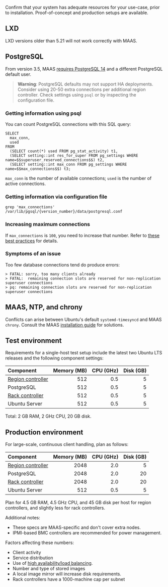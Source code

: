 Confirm that your system has adequate resources for your use-case, prior to installation. Proof-of-concept and production setups are available.

## LXD

LXD versions older than 5.21 will not work correctly with MAAS.

## PostgreSQL

From version 3.5, MAAS [requires PostgreSQL 14](https://discourse.maas.io/t/postgresql-deprecation-notices/8089) and a different PostgreSQL default user.

> **Warning**: PostgreSQL defaults may not support HA deployments.  Consider using 20-50 extra connections per additional region controller.  Check settings using `psql` or by inspecting the configuration file. 

### Getting information using psql

You can count PostgreSQL connections with this SQL query:

```nohighlight
SELECT 
  max_conn, 
  used
FROM 
  (SELECT count(*) used FROM pg_stat_activity) t1,
  (SELECT setting::int res_for_super FROM pg_settings WHERE name=$$superuser_reserved_connections$$) t2,
  (SELECT setting::int max_conn FROM pg_settings WHERE name=$$max_connections$$) t3;
```

`max_conn` is the number of available connections; `used` is the number of active connections.

### Getting information via configuration file

```nohighlight
grep 'max_connections' /var/lib/pgsql/{version_number}/data/postgresql.conf
```

### Increasing maximum connections

If `max_connections` is `100`, you need to increase that number. Refer to [these best practices](https://www.postgresql.org/docs/14/runtime-config-connection.html) for details.

### Symptoms of an issue

Too few database connections tend do produce errors:

```nohighlight
> FATAL: sorry, too many clients already
> FATAL:  remaining connection slots are reserved for non-replication superuser connections
> pq: remaining connection slots are reserved for non-replication superuser connections
```

## MAAS, NTP, and chrony

Conflicts can arise between Ubuntu's default `systemd-timesyncd` and MAAS `chrony`. Consult the MAAS [installation guide](https://canonical.com/maas/docs/how-to-install-maas) for solutions.

## Test environment

Requirements for a single-host test setup include the latest two Ubuntu LTS releases and the following component settings:

| Component | Memory (MB) | CPU (GHz) | Disk (GB) |
|:---|----:|----:|----:|
| [Region controller](https://canonical.com/maas/docs/cli-region-controller) | 512 | 0.5 | 5 |
| PostgreSQL | 512 | 0.5 | 5 |
| [Rack controller](https://canonical.com/maas/docs/cli-rack-controller) | 512 | 0.5 | 5 |
| Ubuntu Server | 512 | 0.5 | 5 |

Total: 2 GB RAM, 2 GHz CPU, 20 GB disk.

## Production environment

For large-scale, continuous client handling, plan as follows:

| Component | Memory (MB) | CPU (GHz) | Disk (GB) |
|:---|----:|----:|----:|
| [Region controller](https://canonical.com/maas/docs/cli-region-controller) | 2048 | 2.0 | 5 |
| PostgreSQL | 2048 | 2.0 | 20 |
| [Rack controller](https://canonical.com/maas/docs/cli-rack-controller) | 2048 | 2.0 | 20 |
| Ubuntu Server | 512 | 0.5 | 5 |

Plan for 4.5 GB RAM, 4.5 GHz CPU, and 45 GB disk per host for region controllers, and slightly less for rack controllers.

Additional notes:

- These specs are MAAS-specific and don't cover extra nodes.
- IPMI-based BMC controllers are recommended for power management.
  
Factors affecting these numbers:

- Client activity
- Service distribution
- Use of [high availability/load balancing](https://canonical.com/maas/docs/how-to-manage-controllers#p-9026-enable-ha).
- Number and type of stored images
- A local image mirror will increase disk requirements. 
- Rack controllers have a 1000-machine cap per subnet
